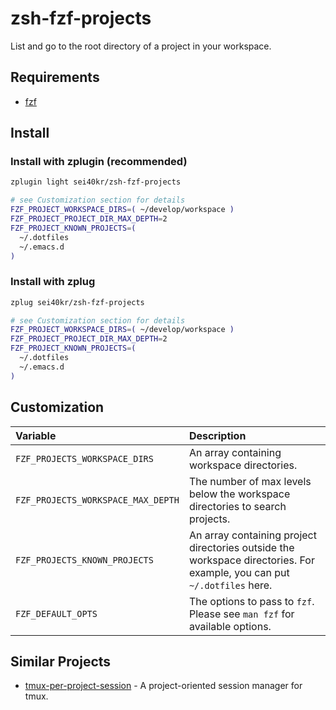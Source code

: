 # zsh-fzf-projects

List and go to the root directory of a project in your workspace.

## Requirements

- [fzf](https://github.com/junegunn/fzf)

## Install

### Install with zplugin (recommended)

```zsh
zplugin light sei40kr/zsh-fzf-projects

# see Customization section for details
FZF_PROJECT_WORKSPACE_DIRS=( ~/develop/workspace )
FZF_PROJECT_PROJECT_DIR_MAX_DEPTH=2
FZF_PROJECT_KNOWN_PROJECTS=(
  ~/.dotfiles
  ~/.emacs.d
)
```

### Install with zplug

```zsh
zplug sei40kr/zsh-fzf-projects

# see Customization section for details
FZF_PROJECT_WORKSPACE_DIRS=( ~/develop/workspace )
FZF_PROJECT_PROJECT_DIR_MAX_DEPTH=2
FZF_PROJECT_KNOWN_PROJECTS=(
  ~/.dotfiles
  ~/.emacs.d
)
```

## Customization

| Variable                           | Description                                                                                                             |
| :--                                | :--                                                                                                                     |
| `FZF_PROJECTS_WORKSPACE_DIRS`      | An array containing workspace directories.                                                                              |
| `FZF_PROJECTS_WORKSPACE_MAX_DEPTH` | The number of max levels below the workspace directories to search projects.                                            |
| `FZF_PROJECTS_KNOWN_PROJECTS`      | An array containing project directories outside the workspace directories. For example, you can put `~/.dotfiles` here. |
| `FZF_DEFAULT_OPTS`                 | The options to pass to `fzf`. Please see `man fzf` for available options.                                               |

## Similar Projects

- [tmux-per-project-session](https://github.com/sei40kr/tmux-per-project-session) - A project-oriented session manager for tmux.
